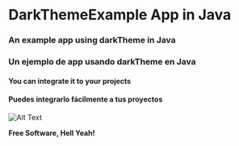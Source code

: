 # DarkThemeExample App in Java
### An example app using darkTheme in Java 
### Un ejemplo de app usando darkTheme en Java

#### You can integrate it to your projects
#### Puedes integrarlo fácilmente a tus proyectos

![Alt Text](https://i.imgur.com/TC6KWMX.gif)



**Free Software, Hell Yeah!**


